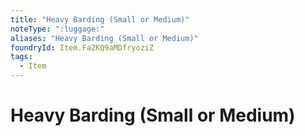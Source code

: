 ```yaml
---
title: "Heavy Barding (Small or Medium)"
noteType: ":luggage:"
aliases: "Heavy Barding (Small or Medium)"
foundryId: Item.Fa2KQ9aMDfryoziZ
tags:
  - Item
---
```


# Heavy Barding (Small or Medium)

